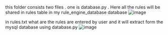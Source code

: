 this folder consists two files . one is database.py . Here all the rules will be shared in rules table in my rule_engine_database database
![image](https://github.com/user-attachments/assets/70f4f44b-4bcf-485b-a38a-c63f22f435f7)

in rules.txt what are the rules are entered by user and it will extract form the mysql  database using database.py 
![image](https://github.com/user-attachments/assets/d6d15619-d41b-46d9-ab8e-862d1c1613e2)
